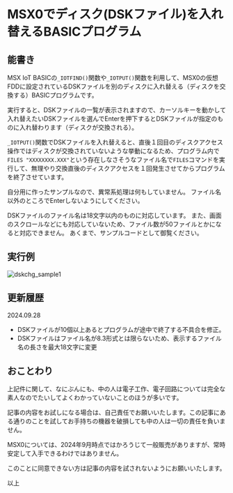 # MSX0でディスク(DSKファイル)を入れ替えるBASICプログラム <!-- omit in toc -->

## 能書き

MSX IoT BASICの`_IOTFIND()`関数や`_IOTPUT()`関数を利用して、MSX0の仮想FDDに設定されているDSKファイルを別のディスクに入れ替える（ディスクを交換する）BASICプログラムです。

実行すると、DSKファイルの一覧が表示されますので、カーソルキーを動かして入れ替えたいDSKファイルを選んでEnterを押下するとDSKファイルが指定のものに入れ替わります（ディスクが交換される）。

`_IOTPUT()`関数でDSKファイルを入れ替えると、直後１回目のディスクアクセス操作ではディスクが交換されていないような挙動になるため、プログラム内で`FILES "XXXXXXXX.XXX"`という存在しなさそうなファイル名で`FILES`コマンドを実行して、無理やり交換直後のディスクアクセスを１回発生させてからプログラムを終了させています。

自分用に作ったサンプルなので、異常系処理は何もしていません。
ファイル名以外のところでEnterしないようにしてください。

DSKファイルのファイル名は18文字以内のものに対応しています。
また、画面のスクロールなどにも対応していないため、ファイル数が50ファイルとかになると対応できません。
あくまで、サンプルコードとして御覧ください。

## 実行例

![dskchg_sample1](https://github.com/MobileFF/msx0_sample/assets/147289117/1a5395d2-f8f0-45e8-9f9e-ae7f6311da57)

## 更新履歴

2024.09.28

- DSKファイルが10個以上あるとプログラムが途中で終了する不具合を修正。
- DSKファイルはファイル名が8.3形式とは限らないため、表示するファイル名の長さを最大18文字に変更


## おことわり

上記件に関して、なにぶんにも、中の人は電子工作、電子回路については完全な素人なのでたいしてよくわかっていないことのほうが多いです。

記事の内容をお試しになる場合は、自己責任でお願いいたします。この記事にある通りのことを試してお手持ちの機器を破損しても中の人は一切の責任を負いません。

MSX0については、2024年9月時点ではかろうじて一般販売がありますが、常時安定して入手できるわけではありません。

このことに同意できない方は記事の内容を試されないようにお願いいたします。

以上
